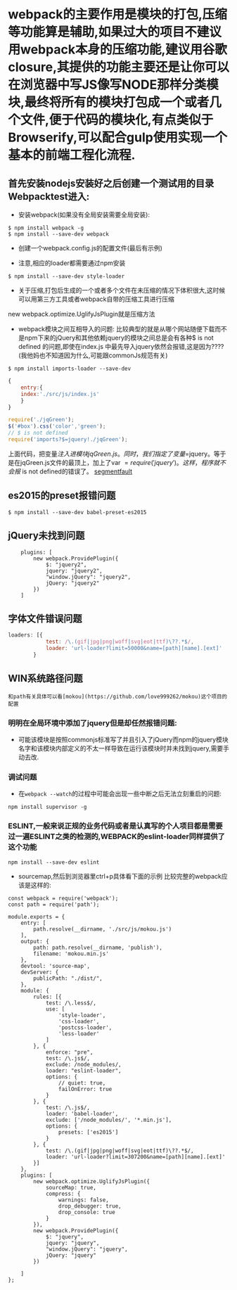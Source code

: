 # webpack的主要作用是模块的打包,压缩等功能算是辅助,如果过大的项目不建议用webpack本身的压缩功能,建议用谷歌closure,其提供的功能主要还是让你可以在浏览器中写JS像写NODE那样分类模块,最终将所有的模块打包成一个或者几个文件,便于代码的模块化,有点类似于Browserify,可以配合gulp使用实现一个基本的前端工程化流程.

## 首先安装nodejs安装好之后创建一个测试用的目录Webpacktest进入:

- 安装webpack(如果没有全局安装需要全局安装):

```
$ npm install webpack -g
$ npm install --save-dev webpack 
```

- 创建一个webpack.config.js的配置文件(最后有示例)

- 注意,相应的loader都需要通过npm安装

```
$ npm install --save-dev style-loader
```

- 关于压缩,打包后生成的一个或者多个文件在未压缩的情况下体积很大,这时候可以用第三方工具或者webpack自带的压缩工具进行压缩

new webpack.optimize.UglifyJsPlugin就是压缩方法

- webpack模块之间互相导入的问题:
比较典型的就是从哪个网站随便下载而不是npm下来的jQuery和其他依赖jquery的模块之间总是会有各种$ is not defined 的问题,即使在index.js 中最先导入jquery依然会报错,这是因为????(我他妈也不知道因为什么,可能跟commonJs规范有关)

```
$ npm install imports-loader --save-dev
```

```js
{
    entry:{
    index:'./src/js/index.js'
    }
}

require('./jqGreen');
$('#box').css('color','green');
// $ is not defined
require('imports?$=jquery!./jqGreen');
```

上面代码，把变量$注入进模块jqGreen.js。同时，我们指定了变量$=jquery。等于是在jqGreen.js文件的最顶上，加上了var $=require('jquery')。这样，程序就不会报$ is not defined的错误了。
[segmentfault](https://segmentfault.com/a/1190000007515136)

## es2015的preset报错问题

```
$ npm install --save-dev babel-preset-es2015
```

## jQuery未找到问题

```
    plugins: [
        new webpack.ProvidePlugin({
            $: "jquery2",
            jquery: "jquery2",
            "window.jQuery": "jquery2",
            jQuery: "jquery2"
        })
    ]
```

## 字体文件错误问题

```js
loaders: [{
            test: /\.(gif|jpg|png|woff|svg|eot|ttf)\??.*$/, 
            loader: 'url-loader?limit=50000&name=[path][name].[ext]'
        }
```

## WIN系统路径问题

```
和path有关具体可以看[mokou](https://github.com/love999262/mokou)这个项目的配置
```

### 明明在全局环境中添加了jquery但是却任然报错问题:
- 可能该模块是按照commonjs标准写了并且引入了jQuery而npm的jquery模块名字和该模块内部定义的不太一样导致在运行该模块时并未找到jquery,需要手动去改.

### 调试问题
- 在`webpack --watch`的过程中可能会出现一些中断之后无法立刻重启的问题:
```
npm install supervisor -g
```
### ESLINT,一般来说正规的业务代码或者是认真写的个人项目都是需要过一遍ESLINT之类的检测的,WEBPACK的eslint-loader同样提供了这个功能

```
npm install --save-dev eslint
```

- sourcemap,然后到浏览器里ctrl+p具体看下面的示例
比较完整的webpack应该是这样的:
```
const webpack = require('webpack');
const path = require('path');

module.exports = {
    entry: [
        path.resolve(__dirname, './src/js/mokou.js')
    ],
    output: {
        path: path.resolve(__dirname, 'publish'),
        filename: 'mokou.min.js'
    },
    devtool: 'source-map',
    devServer: {
        publicPath: "./dist/",
    },
    module: {
        rules: [{
            test: /\.less$/,
            use: [
                'style-loader',
                'css-loader',
                'postcss-loader',
                'less-loader'
            ]
        }, {
            enforce: "pre",
            test: /\.js$/,
            exclude: /node_modules/,
            loader: "eslint-loader",
            options: {
                // quiet: true,
                failOnError: true
            }
        }, {
            test: /\.js$/,
            loader: 'babel-loader',
            exclude: ['/node_modules/', '*.min.js'],
            options: {
                presets: ['es2015']
            }
        }, {
            test: /\.(gif|jpg|png|woff|svg|eot|ttf)\??.*$/,
            loader: 'url-loader?limit=307200&name=[path][name].[ext]'
        }]
    },
    plugins: [
        new webpack.optimize.UglifyJsPlugin({
            sourceMap: true,
            compress: {
                warnings: false,
                drop_debugger: true,
                drop_console: true
            }
        }),
        new webpack.ProvidePlugin({
            $: "jquery",
            jquery: "jquery",
            "window.jQuery": "jquery",
            jQuery: "jquery"
        })

    ]
};


```
